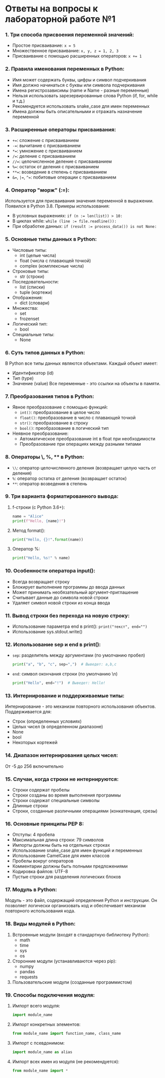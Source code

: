 # Ответы на вопросы к лабораторной работе №1

### 1. Три способа присвоения переменной значений:
- Простое присваивание: `x = 5`
- Множественное присваивание: `x, y, z = 1, 2, 3`
- Присваивание с помощью расширенных операторов: `x += 1`

### 2. Правила именования переменных в Python:
- Имя может содержать буквы, цифры и символ подчеркивания
- Имя должно начинаться с буквы или символа подчеркивания
- Имена регистрозависимы (name и Name - разные переменные)
- Нельзя использовать зарезервированные слова Python (if, for, while и т.д.)
- Рекомендуется использовать snake_case для имен переменных
- Имена должны быть описательными и отражать назначение переменной

### 3. Расширенные операторы присваивания:
- `+=`: сложение с присваиванием
- `-=`: вычитание с присваиванием
- `*=`: умножение с присваиванием
- `/=`: деление с присваиванием
- `//=`: целочисленное деление с присваиванием
- `%=`: остаток от деления с присваиванием
- `**=`: возведение в степень с присваиванием
- `&=`, `|=`, `^=`: побитовые операции с присваиванием

### 4. Оператор "морж" (:=):
Используется для присваивания значения переменной в выражении. Появился в Python 3.8.
Примеры использования:
- В условных выражениях: `if (n := len(list)) > 10:`
- В циклах while: `while (line := file.readline()):`
- При обработке данных: `if (result := process_data()) is not None:`

### 5. Основные типы данных в Python:
- Числовые типы:
  - int (целые числа)
  - float (числа с плавающей точкой)
  - complex (комплексные числа)
- Строковые типы:
  - str (строки)
- Последовательности:
  - list (списки)
  - tuple (кортежи)
- Отображения:
  - dict (словари)
- Множества:
  - set
  - frozenset
- Логический тип:
  - bool
- Специальные типы:
  - None

### 6. Суть типов данных в Python:
В Python все типы данных являются объектами. Каждый объект имеет:
- Идентификатор (id)
- Тип (type)
- Значение (value)
Все переменные - это ссылки на объекты в памяти.

### 7. Преобразования типов в Python:
- Явное преобразование с помощью функций:
  - `int()`: преобразование в целое число
  - `float()`: преобразование в число с плавающей точкой
  - `str()`: преобразование в строку
  - `bool()`: преобразование в логический тип
- Неявное преобразование:
  - Автоматическое преобразование int в float при необходимости
  - Преобразование при операциях между разными типами

### 8. Операторы \\, %, ** в Python:
- `\\`: оператор целочисленного деления (возвращает целую часть от деления)
- `%`: оператор остатка от деления (возвращает остаток)
- `**`: оператор возведения в степень

### 9. Три варианта форматированного вывода:
1. f-строки (с Python 3.6+):
   ```python
   name = "Alice"
   print(f"Hello, {name}!")
   ```
2. Метод format():
   ```python
   print("Hello, {}!".format(name))
   ```
3. Оператор %:
   ```python
   print("Hello, %s!" % name)
   ```

### 10. Особенности оператора input():
- Всегда возвращает строку
- Блокирует выполнение программы до ввода данных
- Может принимать необязательный аргумент-приглашение
- Считывает данные до символа новой строки
- Удаляет символ новой строки из конца ввода

### 11. Вывод строки без перехода на новую строку:
- Использование параметра end в print(): `print("текст", end="")`
- Использование sys.stdout.write()

### 12. Использование sep и end в print():
- `sep`: разделитель между аргументами (по умолчанию пробел)
  ```python
  print("a", "b", "c", sep=",")  # Выведет: a,b,c
  ```
- `end`: символ окончания строки (по умолчанию \n)
  ```python
  print("Hello", end="!")  # Выведет: Hello!
  ```

### 13. Интернирование и поддерживаемые типы:
Интернирование - это механизм повторного использования объектов.
Поддерживается для:
- Строк (определенных условиях)
- Целых чисел (в определенном диапазоне)
- None
- bool
- Некоторых кортежей

### 14. Диапазон интернирования целых чисел:
От -5 до 256 включительно

### 15. Случаи, когда строки не интернируются:
- Строки содержат пробелы
- Строки созданы во время выполнения программы
- Строки содержат специальные символы
- Длинные строки
- Строки, созданные различными операциями (конкатенация, срезы)

### 16. Основные принципы PEP 8:
- Отступы: 4 пробела
- Максимальная длина строки: 79 символов
- Импорты должны быть на отдельных строках
- Использование snake_case для имен функций и переменных
- Использование CamelCase для имен классов
- Пробелы вокруг операторов
- Комментарии должны быть полными предложениями
- Кодировка файлов: UTF-8
- Пустые строки для разделения логических блоков

### 17. Модуль в Python:
Модуль - это файл, содержащий определения Python и инструкции. Он позволяет логически организовать код и обеспечивает механизм повторного использования кода.

### 18. Виды модулей в Python:
1. Встроенные модули (входят в стандартную библиотеку Python):
   - math
   - time
   - sys
   - os
2. Сторонние модули (устанавливаются через pip):
   - numpy
   - pandas
   - requests
3. Пользовательские модули (созданные программистом)

### 19. Способы подключения модуля:
1. Импорт всего модуля:
   ```python
   import module_name
   ```
2. Импорт конкретных элементов:
   ```python
   from module_name import function_name, class_name
   ```
3. Импорт с псевдонимом:
   ```python
   import module_name as alias
   ```
4. Импорт всех имен из модуля (не рекомендуется):
   ```python
   from module_name import *
   ```